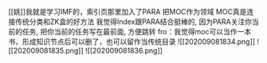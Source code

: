 [[姚]]我就是学习IMF的，索引页那里加入了PARA
把MOC作为领域
MOC真是连接传统分类和ZK盒的好方法
我觉得Index跟PARA结合挺棒的, 因为PARA关注你当前的任务, 把你当前的任务写在最前面, 方便跳转
fro：我觉得moc可以当作一本书，形成知识节点后可以删了，也可以留作当传统目录
![[202009081834.png]]
![[202009081835.png]]
![[202009081836.png]]